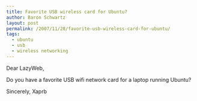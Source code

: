 ```yaml
---
title: Favorite USB wireless card for Ubuntu?
author: Baron Schwartz
layout: post
permalink: /2007/11/28/favorite-usb-wireless-card-for-ubuntu/
tags:
  - ubuntu
  - usb
  - wireless networking
---
```

Dear LazyWeb,

Do you have a favorite USB wifi network card for a laptop running Ubuntu?

Sincerely, Xaprb
